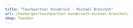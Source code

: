 ```yaml
---
title: "Tauchpartner Osnabrück - Michael Broschat"
url: /hasbergen/tauchpartner-osnabrueck-michael-broschat/
shop: Tauchen
---
```


